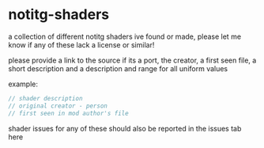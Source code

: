 # notitg-shaders
a collection of different notitg shaders ive found or made, please let me know if any of these lack a license or similar!

please provide a link to the source if its a port, the creator, a first seen file, a short description and a description and range for all uniform values

example:

```glsl
// shader description
// original creator - person
// first seen in mod author's file
```

shader issues for any of these should also be reported in the issues tab here